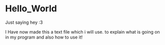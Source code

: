 # Hello_World
Just saying hey :3

I Have now made this a text file which i will use.
to explain what is going on in my program and also how to use it!
